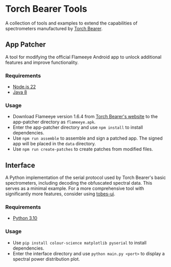 # Torch Bearer Tools

A collection of tools and examples to extend the capabilities of spectrometers manufactured by [Torch Bearer](https://www.torchbearer.tech/).

## App Patcher

A tool for modifying the official Flameeye Android app to unlock additional features and improve functionality.

### Requirements

- [Node.js 22](https://nodejs.org/en/download)
- [Java 8](https://www.java.com/en/download/)

### Usage

- Download Flameeye version 1.6.4 from [Torch Bearer's website](https://www.torchbearer.tech/support/download.html) to the app-patcher directory as `flameeye.apk`.
- Enter the app-patcher directory and use `npm install` to install dependencies.
- Use `npm run assemble` to assemble and sign a patched app. The signed app will be placed in the `data` directory.
- Use `npm run create-patches` to create patches from modified files.

## Interface

A Python implementation of the serial protocol used by Torch Bearer's basic spectrometers, including decoding the obfuscated spectral data. This serves as a minimal example. For a more comprehensive tool with significantly more features, consider using [tobes-ui](https://github.com/wejn/tobes-ui).

### Requirements

- [Python 3.10](https://www.python.org/downloads/)

### Usage

- Use `pip install colour-science matplotlib pyserial` to install dependencies.
- Enter the interface directory and use `python main.py <port>` to display a spectral power distribution plot.
